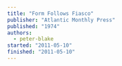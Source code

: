```yaml
---
title: "Form Follows Fiasco"
publisher: "Atlantic Monthly Press"
published: "1974"
authors:
  - peter-blake
started: "2011-05-10"
finished: "2011-05-10"
---
```

